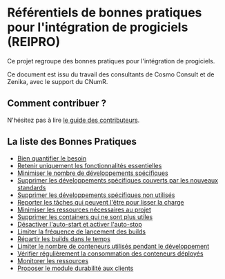 # Référentiels de bonnes pratiques pour l'intégration de progiciels (REIPRO)

Ce projet regroupe des bonnes pratiques pour l'intégration de progiciels.

Ce document est issu du travail des consultants de Cosmo Consult et de Zenika, avec le support du CNumR.

## Comment contribuer ?

N'hésitez pas à lire [le guide des contributeurs](CONTRIBUTING.md).

## La liste des Bonnes Pratiques

* [Bien quantifier le besoin ](practices/01_bien-quantifier-le-besoin.md)
* [Retenir uniquement les fonctionnalités essentielles](practices/02_ne-retenir-que-les-fonctionnalites-essentielles.md)
* [Minimiser le nombre de développements spécifiques](practices/03_minimiser-le-nombre-de-developpements-specifiques.md)
* [Supprimer les développements spécifiques couverts par les nouveaux standards](practices/04_supprimer-les-developpements-specifiques-inclus-dans-les-nouveaux-standards.md)
* [Supprimer les développements spécifiques non utilisés](practices/05_supprimer-les-developpements-specifiques-non-utilises.md)
* [Reporter les tâches qui peuvent l'être pour lisser la charge](practices/06_lisser-la-charge.md)
* [Minimiser les ressources nécessaires au projet](practices/07_minimiser-les-ressources-necessaires-au-projet.md)
* [Supprimer les containers qui ne sont plus utiles](practices/08_supprimer-les-conteneurs-qui-ne-sont-plus-utiles.md)
* [Désactiver l'auto-start et activer l'auto-stop](practices/09_desactiver-l_autostart-et-activer-l_auto-stop.md)
* [Limiter la fréquence de lancement des builds](practices/10_limiter-la-frequence-de-lancement-des-builds.md)
* [Répartir les builds dans le temps](practices/11_repartir-les-builds-dans-le-temps.md)
* [Limiter le nombre de conteneurs utilisés pendant le développement](practices/12_limiter-le-nombre-de-conteneurs-utilises-pendant-le-developpement.md)
* [Vérifier régulièrement la consommation des conteneurs déployés](practices/13_verifier-regulierement-la-consommation-des-conteneurs-deployes.md)
* [Monitorer les ressources](practices/14_monitorer-des-ressources.md)
* [Proposer le module durabilité aux clients](practices/15_proposer-le-module-durabilite-aux-clients.md)
